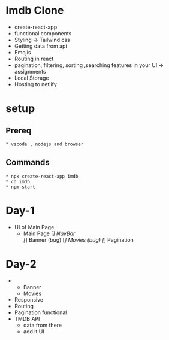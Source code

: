 # Imdb Clone

* create-react-app
* functional components
* Styling  -> Tailwind css
* Getting data from api
* Emojis
* Routing in react
* pagination, filtering, sorting ,searching features in your UI -> assignments
* Local Storage
* Hosting to netlify

# setup

## Prereq

    * vscode , nodejs and browser

## Commands
    * npx create-react-app imdb
    * cd imdb
    * npm start

# Day-1
* UI of Main Page
  * Main Page
    [*] NavBar   
    [*] Banner  (bug)
   [*] Movies  (bug)
  [*] Pagination

# Day-2
* <!-- Improve  -->
  * Banner
  * Movies 
* Responsive
* Routing 
* Pagination functional 
* TMDB API 
  * data from there 
  * add it UI

